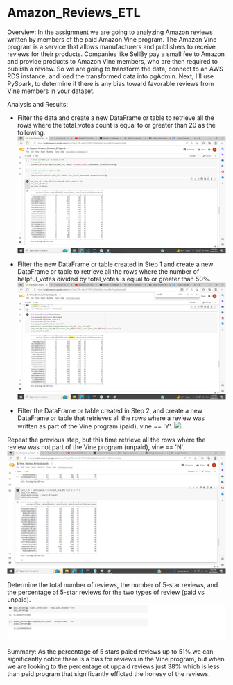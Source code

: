 # Amazon_Reviews_ETL

Overview: 
  In the assignment we are going to analyzing Amazon reviews written by members of the paid Amazon Vine program. The Amazon Vine program is a service that allows           manufacturers and publishers to receive reviews for their products. Companies like SellBy pay a small fee to Amazon and provide products to Amazon Vine members, who     are then required to publish a review. So we are going to transform the data, connect to an AWS RDS instance, and load the transformed data into pgAdmin. Next, I’ll     use PySpark, to determine if there is any bias toward favorable reviews from Vine members in your dataset.

Analysis and Results:
- Filter the data and create a new DataFrame or table to retrieve all the rows where the total_votes count is equal to or greater than 20 as the following.
![](https://github.com/sedigh-etoumi/Amazon_Reviews_ETL/blob/main/Resources/images/total_vote_count.png)

- Filter the new DataFrame or table created in Step 1 and create a new DataFrame or table to retrieve all the rows where the number of helpful_votes divided by             total_votes is equal to or greater than 50%.
![](https://github.com/sedigh-etoumi/Amazon_Reviews_ETL/blob/main/Resources/images/last_vine_df.png)

- Filter the DataFrame or table created in Step 2, and create a new DataFrame or table that retrieves all the rows where a review was written as part of the Vine program (paid), vine == 'Y'.
![](https://github.com/sedigh-etoumi/Amazon_Reviews_ETL/blob/main/Resources/images/paid_5star_count_unpaid.png)

Repeat the previous step, but this time retrieve all the rows where the review was not part of the Vine program (unpaid), vine == 'N'.
![](https://github.com/sedigh-etoumi/Amazon_Reviews_ETL/blob/main/Resources/images/total_paid_reviews.png)

Determine the total number of reviews, the number of 5-star reviews, and the percentage of 5-star reviews for the two types of review (paid vs unpaid).
![](https://github.com/sedigh-etoumi/Amazon_Reviews_ETL/blob/main/Resources/images/percentage.png)

Summary: As the percentage of 5 stars paied reviews up to 51% we can significantly notice there is a bias for reviews in the Vine program, but when we are looking to the percentage ot uppaid reviews just 38% which is less than paid program that significantly efficted the honesy of the reviews.


 

